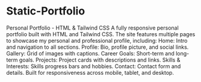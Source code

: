 # Static-Portfolio
 Personal Portfolio - HTML & Tailwind CSS A fully responsive personal portfolio built with HTML and Tailwind CSS. The site features multiple pages to showcase my personal and professional profile, including:  Home: Intro and navigation to all sections. Profile: Bio, profile picture, and social links. Gallery: Grid of images with captions. Career Goals: Short-term and long-term goals. Projects: Project cards with descriptions and links. Skills & Interests: Skills progress bars and hobbies. Contact: Contact form and details. Built for responsiveness across mobile, tablet, and desktop.
